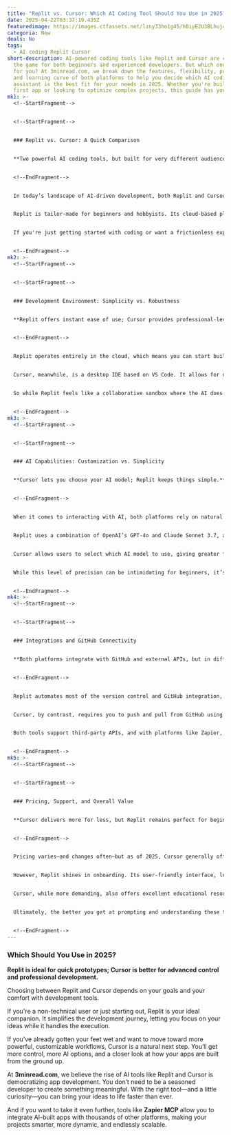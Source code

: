 ```yaml
---
title: "Replit vs. Cursor: Which AI Coding Tool Should You Use in 2025?"
date: 2025-04-22T03:37:19.435Z
featuredimage: https://images.ctfassets.net/lzny33ho1g45/hBiyE2U3BLhuj4vq3Fukq/702bca4d1595d92060eb05f65ef275c9/replit-vs-cursor-hero.jpg?w=1520&fm=avif&q=31&fit=thumb&h=760
categoria: New
deals: No
tags:
  - AI coding Replit Cursor
short-description: AI-powered coding tools like Replit and Cursor are changing
  the game for both beginners and experienced developers. But which one is right
  for you? At 3minread.com, we break down the features, flexibility, pricing,
  and learning curve of both platforms to help you decide which AI coding
  assistant is the best fit for your needs in 2025. Whether you're building your
  first app or looking to optimize complex projects, this guide has you covered.
mk1: >-
  <!--StartFragment-->


  <!--StartFragment-->


  ### Replit vs. Cursor: A Quick Comparison


  **Two powerful AI coding tools, but built for very different audiences.**


  <!--EndFragment-->


  In today’s landscape of AI-driven development, both Replit and Cursor have emerged as game-changers. They enable anyone—from non-coders to pros—to build functional, even complex, applications with natural language prompts. But despite their shared goals, these platforms offer distinctly different experiences.


  Replit is tailor-made for beginners and hobbyists. Its cloud-based platform requires no setup and provides guardrails that make it easy to go from idea to prototype quickly. Cursor, on the other hand, is built on the robust VS Code editor and is better suited for seasoned developers who want more control, customization, and flexibility in choosing tools and technologies.


  If you're just getting started with coding or want a frictionless experience, Replit might be your best bet. But if you're aiming to dive deeper, tweak dependencies, and manage your stack manually, Cursor offers a richer development playground.


  <!--EndFragment-->
mk2: >-
  <!--StartFragment-->


  <!--StartFragment-->


  ### Development Environment: Simplicity vs. Robustness


  **Replit offers instant ease of use; Cursor provides professional-level control.**


  <!--EndFragment-->


  Replit operates entirely in the cloud, which means you can start building apps straight from your browser. It abstracts away most of the setup process, handling GitHub integrations and dependency management automatically. That’s perfect for quick projects or users who don’t want to dive into the complexities of software engineering.


  Cursor, meanwhile, is a desktop IDE based on VS Code. It allows for deep customization, local project development, and full visibility into Git commands, terminal operations, and dependency management. You’ll need to understand or learn some basics of local development to use Cursor effectively, but in return, you get unmatched flexibility.


  So while Replit feels like a collaborative sandbox where the AI does most of the heavy lifting, Cursor feels like a co-pilot sitting beside you in a full-fledged developer cockpit.


  <!--EndFragment-->
mk3: >-
  <!--StartFragment-->


  <!--StartFragment-->


  ### AI Capabilities: Customization vs. Simplicity


  **Cursor lets you choose your AI model; Replit keeps things simple.**


  <!--EndFragment-->


  When it comes to interacting with AI, both platforms rely on natural language prompts to generate and modify code. But the sophistication of their AI implementations differs significantly.


  Replit uses a combination of OpenAI’s GPT-4o and Claude Sonnet 3.7, automatically selecting appropriate technologies for your project. This makes Replit excellent for users who prefer not to get bogged down in tech stack decisions.


  Cursor allows users to select which AI model to use, giving greater freedom and efficiency—especially for those who understand the nuances of different models. It also enables users to accept or reject AI-suggested code changes file by file, which means you have a finer degree of control over the coding process.


  While this level of precision can be intimidating for beginners, it’s a dream come true for those who want to iterate quickly and intentionally. Cursor essentially turns AI from a mere helper into a powerful, customizable development partner.


  <!--EndFragment-->
mk4: >-
  <!--StartFragment-->


  <!--StartFragment-->


  ### Integrations and GitHub Connectivity


  **Both platforms integrate with GitHub and external APIs, but in different ways.**


  <!--EndFragment-->


  Replit automates most of the version control and GitHub integration, making it a breeze to save versions of your app or roll back mistakes. This hands-off approach is great for users who aren’t ready to handle Git commands manually.


  Cursor, by contrast, requires you to push and pull from GitHub using terminal commands. That may sound daunting, but it’s a valuable skill that gives you full ownership of your code. It also opens the door to more complex workflows and integrations.


  Both tools support third-party APIs, and with platforms like Zapier, you can extend your apps by connecting them to thousands of other tools. Whether you’re building an e-commerce app or automating internal workflows, both Replit and Cursor offer the extensibility you need to scale your projects.


  <!--EndFragment-->
mk5: >-
  <!--StartFragment-->


  <!--StartFragment-->


  ### Pricing, Support, and Overall Value


  **Cursor delivers more for less, but Replit remains perfect for beginners.**


  <!--EndFragment-->


  Pricing varies—and changes often—but as of 2025, Cursor generally offers more value. Its $20/month plan includes up to 500 AI requests (with up to 25 tool calls per request), whereas Replit’s $30/month Core plan covers roughly 100 Agent checkpoints. Cursor’s pricing is more transparent in terms of what you get for each tier.


  However, Replit shines in onboarding. Its user-friendly interface, learning resources, and community support (like Reddit and new vibe coding courses) make it an ideal launchpad for beginners.


  Cursor, while more demanding, also offers excellent educational resources—courses like Nat Eliason’s *Build Your Own Apps* are perfect for intermediate users ready to level up.


  Ultimately, the better you get at prompting and understanding these tools, the more cost-effective your subscription becomes. Efficiency isn’t just about AI—it’s about how well you use it.


  <!--EndFragment-->
---
```

<!--StartFragment-->

<!--StartFragment-->

### Which Should You Use in 2025?

**Replit is ideal for quick prototypes; Cursor is better for advanced control and professional development.**

<!--EndFragment-->

Choosing between Replit and Cursor depends on your goals and your comfort with development tools.

If you're a non-technical user or just starting out, Replit is your ideal companion. It simplifies the development journey, letting you focus on your ideas while it handles the execution.

If you’ve already gotten your feet wet and want to move toward more powerful, customizable workflows, Cursor is a natural next step. You’ll get more control, more AI options, and a closer look at how your apps are built from the ground up.

At **3minread.com**, we believe the rise of AI tools like Replit and Cursor is democratizing app development. You don’t need to be a seasoned developer to create something meaningful. With the right tool—and a little curiosity—you can bring your ideas to life faster than ever.

And if you want to take it even further, tools like **Zapier MCP** allow you to integrate AI-built apps with thousands of other platforms, making your projects smarter, more dynamic, and endlessly scalable.

<!--EndFragment-->